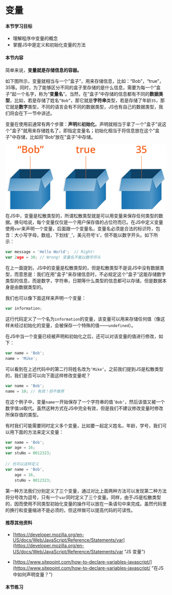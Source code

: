 # 变量

#### 本节学习目标

* 理解程序中变量的概念
* 掌握JS中是定义和初始化变量的方法

#### 本节内容

简单来说，**变量就是存储信息的容器。**

如下图所示，变量就相当与一个”盒子“，用来存储信息，比如：“Bob”，“true”，35等。同时，为了能够区分不同的盒子里存储的是什么信息，需要为每一个”盒子“起一个名字，称为“**变量名**”。当然，在”盒子“中存储的信息都有不同的**数据类型**，比如，若是存储了姓名`“Bob”`，那它就是**字符串**类型，若是存储了年龄`35`，那它就是**数字**类型，不同的语言会有不同的数据类型，JS也有自己的数据类型，我们将会在下一节中讲述。

变量在使用前通常有两个步骤：**声明**和**初始化**。声明就相当于拿了一个"盒子"说这个"盒子"就用来存储姓名了，即指定变量名；初始化相当于将信息放在这个"盒子"中存储，比如将”Bob“放在"盒子"中存储。

![](/assets/变量.png)在JS中，变量是松散类型的，所谓松散类型就是可以用变量来保存任何类型的数据。换句哈说，每个变量仅仅是一个用户保存值的占位符而已。在JS中定义变量使用`var`来声明一个变量，后面跟一个变量名，变量名必须是合法的标识符，包含：大小写字母，数组，下划线‘`_`’，美元符号‘`$`’，但不能以数字开头。如下所示：

```JavaScript
var message = 'Hello World';  // Right!
var 2age = 30; // Wrong! 变量名不能以数字开头
```

在上一面提到，JS中的变量是松散类型的，但是松散类型不是说JS中没有数据类型，而意思是：我们在用"盒子"来存储信息时，不必规定这个”盒子“这能存储数字类型的信息，而是数字，字符串，日期等什么类型的信息都可以存储，但是数据本身是由数据类型的。

我们也可以像下面这样来声明一个变量：

```JavaScript
var information;
```

这行代码定义了一个名为`information`的变量，该变量可以用来存储任何值（像这样未经过初始化的变量，会被保存一个特殊的值——`undefined`）。

在JS中当一个变量已经被声明和初始化之后，还可以对该变量的值进行修改，如下：

```JavaScript
var name = 'Bob';
name = 'Mike';
```

可以看到在上述代码中的第二行将姓名改为`’Mike‘`。之前我们提到JS是松散类型的，我们是否可以向下面这样修改变量呢？

```JavaScript
var name = 'Bob';
name = 10; // 有效！但不推荐
```

在这个例子中，变量`name`一开始保存了一个字符串的值`’Bob‘`，然后该值又被一个数字值`10`取代。虽然这种方式在JS中完全有效，但是我们不建议修改变量时修改所保存值的类型。

有时我们可能需要同时定义多个变量，比如要一起定义姓名，年龄，学号，我们可以用下面的方法来定义变量：

```JavaScript
var name = 'Bob';
var age = 16;
var stuNo = 0012323;

// 也可以这样定义
var name = 'Bob',
    age = 16,
    stuNo = 0012323;
```

第一种方法我们分别定义了三个变量，通过对比上面两种方法可以发现第二种方法将分号改为逗号，只有一个`var`同时定义了三个变量。同样，由于JS是松散类型的，因而使用不同类型初始化变量的操作可以放在一条语句中来完成。虽然代码里的换行和变量缩进不是必须的，但这样做可以提高代码的可读性。

#### 推荐其他资料

* [https://developer.mozilla.org/en-US/docs/Web/JavaScript/Reference/Statements/var](https://developer.mozilla.org/en-US/docs/Web/JavaScript/Reference/Statements/var "JS 变量")

* [https://www.sitepoint.com/how-to-declare-variables-javascript/](https://www.sitepoint.com/how-to-declare-variables-javascript/ "在JS中如何声明变量？")

#### 本节练习



